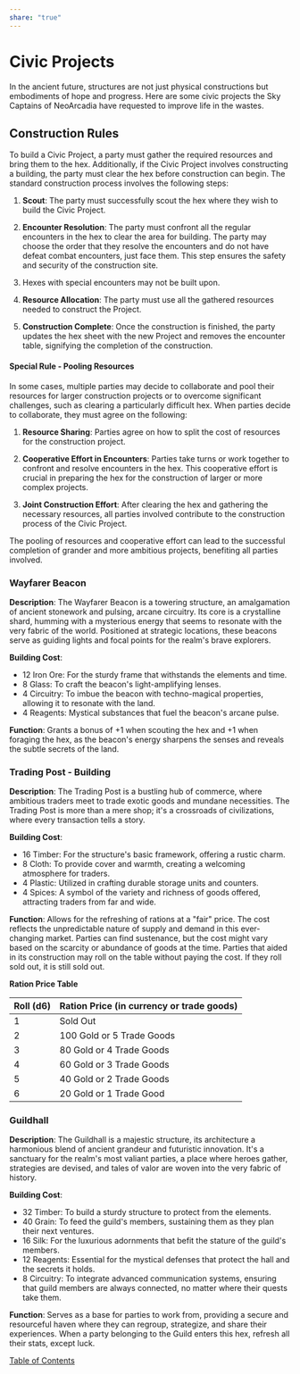 ```yaml
---
share: "true"
---
```


# Civic Projects    
    
In the ancient future, structures are not just physical constructions but embodiments of hope and progress. Here are some civic projects the Sky Captains of NeoArcadia have requested to improve life in the wastes.    
    
## Construction Rules    
    
To build a Civic Project, a party must gather the required resources and bring them to the hex. Additionally, if the Civic Project involves constructing a building, the party must clear the hex before construction can begin. The standard construction process involves the following steps:    
    
1. **Scout**: The party must successfully scout the hex where they wish to build the Civic Project.
       
2. **Encounter Resolution**: The party must confront all the regular encounters in the hex to clear the area for building. The party may choose the order that they resolve the encounters and do not have defeat combat encounters, just face them. This step ensures the safety and security of the construction site.

3. Hexes with special encounters may not be built upon.
    
4. **Resource Allocation**: The party must use all the gathered resources needed to construct the Project.    
    
5. **Construction Complete**: Once the construction is finished, the party updates the hex sheet with the new Project and removes the encounter table, signifying the completion of the construction.    
    
#### Special Rule - Pooling Resources    
    
In some cases, multiple parties may decide to collaborate and pool their resources for larger construction projects or to overcome significant challenges, such as clearing a particularly difficult hex. When parties decide to collaborate, they must agree on the following:    
    
1. **Resource Sharing**: Parties agree on how to split the cost of resources for the construction project.    
    
2. **Cooperative Effort in Encounters**: Parties take turns or work together to confront and resolve encounters in the hex. This cooperative effort is crucial in preparing the hex for the construction of larger or more complex projects.    
    
3. **Joint Construction Effort**: After clearing the hex and gathering the necessary resources, all parties involved contribute to the construction process of the Civic Project.    
    
The pooling of resources and cooperative effort can lead to the successful completion of grander and more ambitious projects, benefiting all parties involved.    
    
### Wayfarer Beacon    
    
**Description**: The Wayfarer Beacon is a towering structure, an amalgamation of ancient stonework and pulsing, arcane circuitry. Its core is a crystalline shard, humming with a mysterious energy that seems to resonate with the very fabric of the world. Positioned at strategic locations, these beacons serve as guiding lights and focal points for the realm's brave explorers.    
    
**Building Cost**:    
- 12 Iron Ore: For the sturdy frame that withstands the elements and time.    
- 8 Glass: To craft the beacon's light-amplifying lenses.    
- 4 Circuitry: To imbue the beacon with techno-magical properties, allowing it to resonate with the land.    
- 4 Reagents: Mystical substances that fuel the beacon's arcane pulse.    
    
**Function**: Grants a bonus of +1 when scouting the hex and +1 when foraging the hex, as the beacon's energy sharpens the senses and reveals the subtle secrets of the land.    
    
### Trading Post - Building
    
**Description**: The Trading Post is a bustling hub of commerce, where ambitious traders meet to trade exotic goods and mundane necessities. The Trading Post is more than a mere shop; it's a crossroads of civilizations, where every transaction tells a story.    
    
**Building Cost**:    
    
- 16 Timber: For the structure's basic framework, offering a rustic charm.    
- 8 Cloth: To provide cover and warmth, creating a welcoming atmosphere for traders.    
- 4 Plastic: Utilized in crafting durable storage units and counters.    
- 4 Spices: A symbol of the variety and richness of goods offered, attracting traders from far and wide.    
    
**Function**: Allows for the refreshing of rations at a "fair" price. The cost reflects the unpredictable nature of supply and demand in this ever-changing market. Parties can find sustenance, but the cost might vary based on the scarcity or abundance of goods at the time. Parties that aided in its construction may roll on the table without paying the cost. If they roll sold out, it is still sold out.
    
**Ration Price Table**    
    
| Roll (d6) | Ration Price (in currency or trade goods) |    
|-----------|------------------------------------------|    
| 1         | Sold Out                                 |    
| 2         | 100 Gold or 5 Trade Goods                |    
| 3         | 80 Gold or 4 Trade Goods                 |    
| 4         | 60 Gold or 3 Trade Goods                 |    
| 5         | 40 Gold or 2 Trade Goods                 |    
| 6         | 20 Gold or 1 Trade Good                  |    
    
### Guildhall    
    
**Description**: The Guildhall is a majestic structure, its architecture a harmonious blend of ancient grandeur and futuristic innovation. It's a sanctuary for the realm's most valiant parties, a place where heroes gather, strategies are devised, and tales of valor are woven into the very fabric of history.    
    
**Building Cost**:    
- 32 Timber: To build a sturdy structure to protect from the elements.    
- 40 Grain: To feed the guild's members, sustaining them as they plan their next ventures.    
- 16 Silk: For the luxurious adornments that befit the stature of the guild's members.    
- 12 Reagents: Essential for the mystical defenses that protect the hall and the secrets it holds.    
- 8 Circuitry: To integrate advanced communication systems, ensuring that guild members are always connected, no matter where their quests take them.    
    
**Function**: Serves as a base for parties to work from, providing a secure and resourceful haven where they can regroup, strategize, and share their experiences. When a party belonging to the Guild enters this hex, refresh all their stats, except luck.
  
[Table of Contents](./Table-of-Contents.html)
